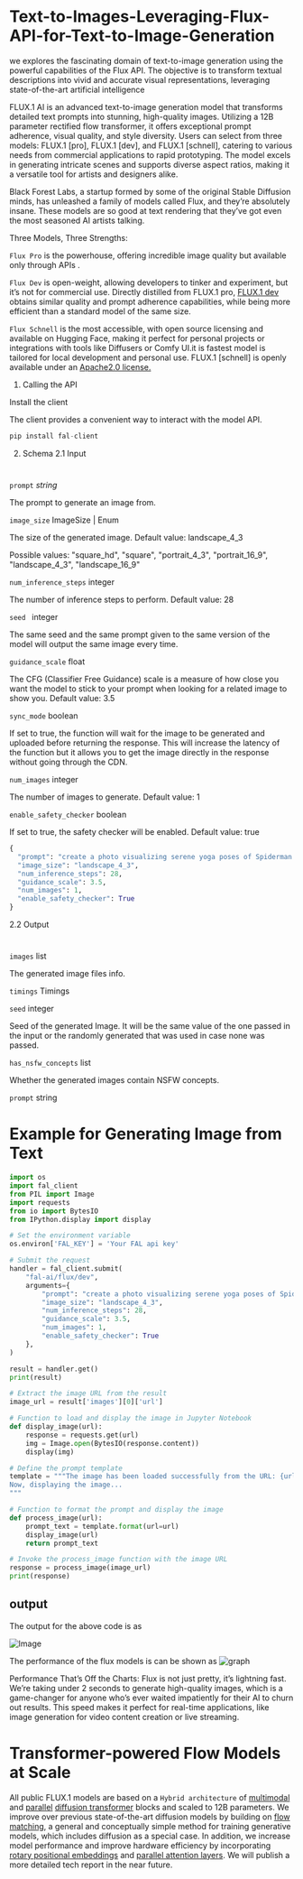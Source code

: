 # Text-to-Images-Leveraging-Flux-API-for-Text-to-Image-Generation
we explores the fascinating domain of text-to-image generation using the powerful capabilities of the Flux API. The objective is to transform textual descriptions into vivid and accurate visual representations, leveraging state-of-the-art artificial intelligence

FLUX.1 AI is an advanced text-to-image generation model that transforms detailed text prompts into stunning, high-quality images. Utilizing a 12B parameter rectified flow transformer, it offers exceptional prompt adherence, visual quality, and style diversity. Users can select from three models: FLUX.1 [pro], FLUX.1 [dev], and FLUX.1 [schnell], catering to various needs from commercial applications to rapid prototyping. The model excels in generating intricate scenes and supports diverse aspect ratios, making it a versatile tool for artists and designers alike.

Black Forest Labs, a startup formed by some of the original Stable Diffusion minds, has unleashed a family of models called Flux, and they’re absolutely insane. These models are so good at text rendering that they’ve got even the most seasoned AI artists talking.

Three Models, Three Strengths:

`Flux Pro` is the powerhouse, offering incredible image quality but available only through APIs .

`Flux Dev` is open-weight, allowing developers to tinker and experiment, but it’s not for commercial use. Directly distilled from FLUX.1 pro, [FLUX.1 dev](https://github.com/black-forest-labs/flux/blob/main/model_licenses/LICENSE-FLUX1-dev) obtains similar quality and prompt adherence capabilities, while being more efficient than a standard model of the same size.

`Flux Schnell` is the most accessible, with open source licensing and available on Hugging Face, making it perfect for personal projects or integrations with tools like Diffusers or Comfy UI.it is  fastest model is tailored for local development and personal use. FLUX.1 [schnell] is openly available under an [Apache2.0 license.](https://github.com/black-forest-labs/flux/blob/main/model_licenses/LICENSE-FLUX1-schnell)

1. Calling the API

Install the client

The client provides a convenient way to interact with the model API.

```python
pip install fal-client
```
2. Schema
2.1 Input
#
`prompt`    *string*

The prompt to generate an image from.

`image_size`     ImageSize | Enum

The size of the generated image. Default value: landscape_4_3

Possible values: "square_hd", "square", "portrait_4_3", "portrait_16_9", "landscape_4_3", "landscape_16_9"

`num_inference_steps`      integer

The number of inference steps to perform. Default value: 28

`seed `       integer

The same seed and the same prompt given to the same version of the model will output the same image every time.

`guidance_scale` float

The CFG (Classifier Free Guidance) scale is a measure of how close you want the model to stick to your prompt when looking for a related image to show you. Default value: 3.5

`sync_mode`    boolean

If set to true, the function will wait for the image to be generated and uploaded before returning the response. This will increase the latency of the function but it allows you to get the image directly in the response without going through the CDN.

`num_images`    integer

The number of images to generate. Default value: 1

`enable_safety_checker`    boolean

If set to true, the safety checker will be enabled. Default value: true


```python
{
  "prompt": "create a photo visualizing serene yoga poses of Spiderman in a natural setting promoting mental and physical well-being.",
  "image_size": "landscape_4_3",
  "num_inference_steps": 28,
  "guidance_scale": 3.5,
  "num_images": 1,
  "enable_safety_checker": True
}
```

2.2 Output
#

`images`    list<Image>

The generated image files info.

`timings`    Timings

`seed` integer

Seed of the generated Image. It will be the same value of the one passed in the input or the randomly generated that was used in case none was passed.

`has_nsfw_concepts`    list<boolean>

Whether the generated images contain NSFW concepts.

`prompt`    string








# Example for Generating Image from Text
``` python
import os
import fal_client
from PIL import Image
import requests
from io import BytesIO
from IPython.display import display

# Set the environment variable
os.environ['FAL_KEY'] = 'Your FAL api key'

# Submit the request
handler = fal_client.submit(
    "fal-ai/flux/dev",
    arguments={
        "prompt": "create a photo visualizing serene yoga poses of Spiderman in a natural setting promoting mental and physical well-being.",
        "image_size": "landscape_4_3",
        "num_inference_steps": 28,
        "guidance_scale": 3.5,
        "num_images": 1,
        "enable_safety_checker": True
    },
)

result = handler.get()
print(result)

# Extract the image URL from the result
image_url = result['images'][0]['url']

# Function to load and display the image in Jupyter Notebook
def display_image(url):
    response = requests.get(url)
    img = Image.open(BytesIO(response.content))
    display(img)

# Define the prompt template
template = """The image has been loaded successfully from the URL: {url}
Now, displaying the image...
"""

# Function to format the prompt and display the image
def process_image(url):
    prompt_text = template.format(url=url)
    display_image(url)
    return prompt_text

# Invoke the process_image function with the image URL
response = process_image(image_url)
print(response)
```

## output 

The  output for the above code is as 

![Image](https://fal.media/files/koala/JkGwq09qZJvJn9m-Z7WgJ.png)

The performance of the flux models is can be shown as 
 ![graph](https://miro.medium.com/v2/resize:fit:1400/format:webp/1*JsAH9orfUoKwcSjQCrdiPg.png)
 
 Performance That’s Off the Charts: Flux is not just pretty, it’s lightning fast. We’re taking under 2 seconds to generate high-quality images, which is a game-changer for anyone who’s ever waited impatiently for their AI to churn out results. This speed makes it perfect for real-time applications, like image generation for video content creation or live streaming.

# Transformer-powered Flow Models at Scale 

All public FLUX.1 models are based on a `Hybrid architecture` of [multimodal](https://arxiv.org/abs/2403.03206) and [parallel](https://arxiv.org/abs/2302.05442) [diffusion transformer](https://arxiv.org/abs/2212.09748) blocks and scaled to 12B parameters. We improve over previous state-of-the-art diffusion models by building on [flow matching](https://arxiv.org/abs/2210.02747), a general and conceptually simple method for training generative models, which includes diffusion as a special case. In addition, we increase model performance and improve hardware efficiency by incorporating [rotary positional embeddings](https://arxiv.org/abs/2104.09864) and [parallel attention layers](https://arxiv.org/abs/2302.05442). We will publish a more detailed tech report in the near future.
